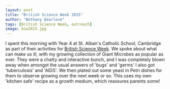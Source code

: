```yaml
---
layout: post
title: "British Science Week 2015"
author: "Bethany Dearlove"
tags: [British Science Week, outreach]
image: bsw2015.jpg
---
```


I spent this morning with Year 4 at St. Alban's Catholic School, Cambridge as part of their activities for [British Science Week](https://www.britishscienceweek.org/). We spoke about what can make us ill, with my growing collection of Giant Microbes as popular as ever. They were a chatty and interactive bunch, and I was completely blown away when amongst the usual answers of 'bugs' and 'germs' I also got 'tuberculosis' and 'AIDS'. We then plated out some yeast in Petri dishes for them to observe growing over the next week or so. This uses my own 'kitchen safe' recipe as a growth medium, which reassures parents some!
